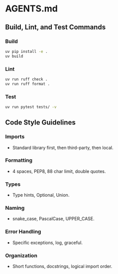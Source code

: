 # AGENTS.md

## Build, Lint, and Test Commands

### Build
```bash
uv pip install -e .
uv build
```

### Lint
```bash
uv run ruff check .
uv run ruff format .
```

### Test
```bash
uv run pytest tests/ -v
```

## Code Style Guidelines

### Imports
- Standard library first, then third-party, then local.

### Formatting
- 4 spaces, PEP8, 88 char limit, double quotes.

### Types
- Type hints, Optional, Union.

### Naming
- snake_case, PascalCase, UPPER_CASE.

### Error Handling
- Specific exceptions, log, graceful.

### Organization
- Short functions, docstrings, logical import order.